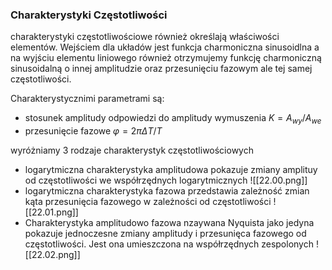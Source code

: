 ### Charakterystyki Częstotliwości

charakterystyki częstotliwościowe również określają właściwości elementów. Wejściem dla układów jest funkcja charmoniczna sinusoidlna a na wyjściu elementu liniowego również otrzymujemy funkcję charmoniczną sinusoidalną o innej amplitudzie oraz przesunięciu fazowym ale tej samej częstotliwości.

Charakterystycznimi parametrami są:
- stosunek amplitudy odpowiedzi do amplitudy wymuszenia
$K=A_{wy}/A_{we}$
- przesunięcie fazowe
$φ=2π ΔT/T$

wyróżniamy 3 rodzaje charakterystyk częstotliwościowych
- logarytmiczna charakterystyka amplitudowa pokazuje zmiany amplituy od częstotliwości we współrzędnych logarytmicznych
![[22.00.png]]
- logarytmiczna charakterystyka fazowa przedstawia zależność zmian kąta przesunięcia fazowego w zależności od częstotliwości
![[22.01.png]]
- Charakterystyka amplitudowo fazowa nzaywana Nyquista jako jedyna pokazuje jednoczesne zmiany amplitudy i przesunięca fazowego od częstotliwości. Jest ona umieszczona na współrzędnych zespolonych
![[22.02.png]]

